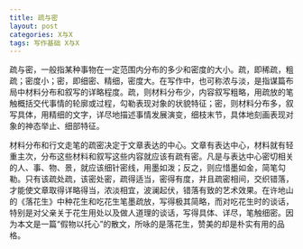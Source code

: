 ```yaml
---
title: 疏与密
layout: post
categories: X与X
tags: 写作基础 X与X
---
```


疏与密，一般指某种事物在一定范围内分布的多少和密度的大小。疏，即稀疏，粗疏；密度小；密，即细密、精细，密度大。在写作中，也可称浓与淡，是指谋篇布局中材料分布和叙写的详略程度。疏，则材料分布少，内容叙写粗略，用疏放的笔触概括交代事情的轮廓或过程，勾勒表现对象的状貌特征；密，则材料分布多，叙写具体，用精细的文字，详尽地描述事情发展演变，细枝末节，具体地刻画表现对象的神态举止、细部特征。

材料分布和行文走笔的疏密决定于文章表达的中心。文章有表达中心，材料就有轻重主次，分布这些材料和叙写这些内容就应该有疏有密。凡是与表达中心密切相关的人、事、物、景，就应该细针密线，用墨如泼；反之，则应惜墨如金，简笔勾勒。只有该疏处疏，该密处密，疏得适当，密得有度，并且疏密相间，交织错落，才能使文章取得详略得当，浓淡相宜，波澜起伏，错落有致的艺术效果。在许地山的《落花生》中种花生和吃花生笔墨疏放，写得极其简略，而对吃花生时的谈话，特别是对父亲关于花生用处以及做人道理的谈话，写得具体、详尽，笔触细密。因为本文是一篇“假物以托心”的散文，所咏的是落花生，赞美的却是朴实有用的品格。 